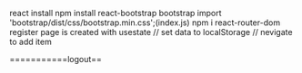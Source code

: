 react install
npm install react-bootstrap bootstrap
import 'bootstrap/dist/css/bootstrap.min.css';(index.js)
npm i react-router-dom
register page is created with usestate 
// set data to localStorage
// nevigate to add item 

===========logout==